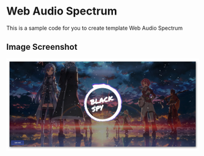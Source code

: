 # Web Audio Spectrum
 This is a sample code for you to create template Web Audio Spectrum
## Image Screenshot
![Image Screenshot](https://github.com/nguyenarypro/Web-Audio-Spectrum/blob/master/picture.jpg?raw=true)
